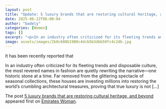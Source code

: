 ```yaml
---
layout: post
title: "Update: 5 luxury brands that are restoring cultural heritage, and beyond"
date: 2025-06-22T06:00:04
author: "badely"
categories: [Women]
tags: []
excerpt: "<p>In an industry often criticized for its fleeting trends and disposable culture, the most revered names in fashion are quietly rewriting the narrati"
image: assets/images/2b8c688b1980c4dcb5b3dbb50fc4c2db.jpg
---
```


It has been recently reported that <p>In an industry often criticized for its fleeting trends and disposable culture, the most revered names in fashion are quietly rewriting the narrative—one historic stone at a time. Far removed from the glittering spectacle of seasonal collections, these houses are investing millions into restoring the world’s crumbling architectural treasures, proving that true luxury is not [&#8230;]</p>
<p>The post <a href="https://emirateswoman.com/luxury-brands-that-are-restoring-cultural-heritage-and-beyond/" rel="nofollow">5 luxury brands that are restoring cultural heritage, and beyond</a> appeared first on <a href="https://emirateswoman.com" rel="nofollow">Emirates Woman</a>.</p>

